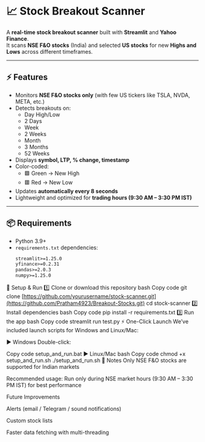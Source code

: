 # 📈 Stock Breakout Scanner

A **real-time stock breakout scanner** built with **Streamlit** and **Yahoo Finance**.  
It scans **NSE F&O stocks** (India) and selected **US stocks** for new **Highs and Lows** across different timeframes.

---

## ⚡ Features
- Monitors **NSE F&O stocks only** (with few US tickers like TSLA, NVDA, META, etc.)
- Detects breakouts on:
  - Day High/Low  
  - 2 Days  
  - Week  
  - 2 Weeks  
  - Month  
  - 3 Months  
  - 52 Weeks  
- Displays **symbol, LTP, % change, timestamp**
- Color-coded:
  - 🟩 Green → New High  
  - 🟥 Red → New Low  
- Updates **automatically every 8 seconds**
- Lightweight and optimized for **trading hours (9:30 AM – 3:30 PM IST)**

---

## 📦 Requirements
- Python 3.9+  
- `requirements.txt` dependencies:
  ```txt
  streamlit>=1.25.0
  yfinance>=0.2.31
  pandas>=2.0.3
  numpy>=1.25.0
🚀 Setup & Run
1️⃣ Clone or download this repository
bash
Copy code
git clone [https://github.com/yourusername/stock-scanner.git](https://github.com/Pratham4923/Breakout-Stocks.git)
cd stock-scanner
2️⃣ Install dependencies
bash
Copy code
pip install -r requirements.txt
3️⃣ Run the app
bash
Copy code
streamlit run test.py
⚡ One-Click Launch
We’ve included launch scripts for Windows and Linux/Mac:

▶ Windows
Double-click:

Copy code
setup_and_run.bat
▶ Linux/Mac
bash
Copy code
chmod +x setup_and_run.sh
./setup_and_run.sh
📌 Notes
Only NSE F&O stocks are supported for Indian markets

Recommended usage: Run only during NSE market hours (9:30 AM – 3:30 PM IST) for best performance

Future Improvements

Alerts (email / Telegram / sound notifications)

Custom stock lists

Faster data fetching with multi-threading
